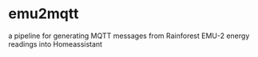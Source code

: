 # emu2mqtt
a pipeline for generating MQTT messages from Rainforest EMU-2 energy readings into Homeassistant

